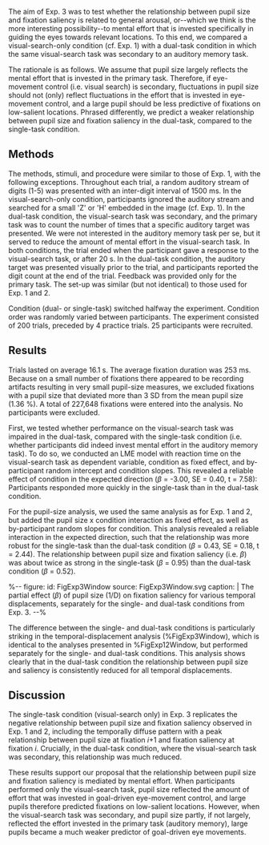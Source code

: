 The aim of Exp. 3 was to test whether the relationship between pupil size and fixation saliency is related to general arousal, or--which we think is the more interesting possibility--to mental effort that is invested specifically in guiding the eyes towards relevant locations. To this end, we compared a visual-search-only condition (cf. Exp. 1) with a dual-task condition in which the same visual-search task was secondary to an auditory memory task.

The rationale is as follows. We assume that pupil size largely reflects the mental effort that is invested in the primary task. Therefore, if eye-movement control (i.e. visual search) is secondary, fluctuations in pupil size should not (only) reflect fluctuations in the effort that is invested in eye-movement control, and a large pupil should be less predictive of fixations on low-salient locations. Phrased differently, we predict a weaker relationship between pupil size and fixation saliency in the dual-task, compared to the single-task condition.

## Methods

The methods, stimuli, and procedure were similar to those of Exp. 1, with the following exceptions. Throughout each trial, a random auditory stream of digits (1-5) was presented with an inter-digit interval of 1500 ms. In the visual-search-only condition, participants ignored the auditory stream and searched for a small 'Z' or 'H' embedded in the image (cf. Exp. 1). In the dual-task condition, the visual-search task was secondary, and the primary task was to count the number of times that a specific auditory target was presented. We were not interested in the auditory memory task per se, but it served to reduce the amount of mental effort in the visual-search task. In both conditions, the trial ended when the participant gave a response to the visual-search task, or after 20 s. In the dual-task condition, the auditory target was presented visually prior to the trial, and participants reported the digit count at the end of the trial. Feedback was provided only for the primary task. The set-up was similar (but not identical) to those used for Exp. 1 and 2.

Condition (dual- or single-task) switched halfway the experiment. Condition order was randomly varied between participants. The experiment consisted of 200 trials, preceded by 4 practice trials. 25 participants were recruited.

## Results

Trials lasted on average 16.1 s. The average fixation duration was 253 ms. Because on a small number of fixations there appeared to be recording artifacts resulting in very small pupil-size measures, we excluded fixations with a pupil size that deviated more than 3 SD from the mean pupil size (1.36 %). A total of 227,648 fixations were entered into the analysis. No participants were excluded.

First, we tested whether performance on the visual-search task was impaired in the dual-task, compared with the single-task condition (i.e. whether participants did indeed invest mental effort in the auditory memory task). To do so, we conducted an LME model with reaction time on the visual-search task as dependent variable, condition as fixed effect, and by-participant random intercept and condition slopes. This revealed a reliable effect of condition in the expected direction (*β* = -3.00, SE = 0.40, t = 7.58): Participants responded more quickly in the single-task than in the dual-task condition.

For the pupil-size analysis, we used the same analysis as for Exp. 1 and 2, but added the pupil size x condition interaction as fixed effect, as well as by-participant random slopes for condition. This analysis revealed a reliable interaction in the expected direction, such that the relationship was more robust for the single-task than the dual-task condition (*β* = 0.43, SE = 0.18, t = 2.44). The relationship between pupil size and fixation saliency (i.e. *β*) was about twice as strong in the single-task (*β* = 0.95) than the dual-task condition (*β* = 0.52).

%--
figure:
 id: FigExp3Window
 source: FigExp3Window.svg
 caption: |
  The partial effect (*β*) of pupil size (1/D) on fixation saliency for various temporal displacements, separately for the single- and dual-task conditions from Exp. 3.
--%

The difference between the single- and dual-task conditions is particularly striking in the temporal-displacement analysis (%FigExp3Window), which is identical to the analyses presented in %FigExp12Window, but performed separately for the single- and dual-task conditions. This analysis shows clearly that in the dual-task condition the relationship between pupil size and saliency is consistently reduced for all temporal displacements.

## Discussion

The single-task condition (visual-search only) in Exp. 3 replicates the negative relationship between pupil size and fixation saliency observed in Exp. 1 and 2, including the temporally diffuse pattern with a peak relationship between pupil size at fixation *i*+1 and fixation saliency at fixation *i*. Crucially, in the dual-task condition, where the visual-search task was secondary, this relationship was much reduced.

These results support our proposal that the relationship between pupil size and fixation saliency is mediated by mental effort. When participants performed only the visual-search task, pupil size reflected the amount of effort that was invested in goal-driven eye-movement control, and large pupils therefore predicted fixations on low-salient locations. However, when the visual-search task was secondary, and pupil size partly, if not largely, reflected the effort invested in the primary task (auditory memory), large pupils became a much weaker predictor of goal-driven eye movements.
